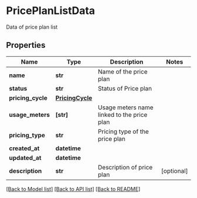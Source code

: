 # PricePlanListData

Data of price plan list

## Properties
Name | Type | Description | Notes
------------ | ------------- | ------------- | -------------
**name** | **str** | Name of the price plan | 
**status** | **str** | Status of Price plan | 
**pricing_cycle** | [**PricingCycle**](PricingCycle.md) |  | 
**usage_meters** | **[str]** | Usage meters name linked to the price plan | 
**pricing_type** | **str** | Pricing type of the price plan | 
**created_at** | **datetime** |  | 
**updated_at** | **datetime** |  | 
**description** | **str** | Description of price plan | [optional] 

[[Back to Model list]](../README.md#documentation-for-models) [[Back to API list]](../README.md#documentation-for-api-endpoints) [[Back to README]](../README.md)


